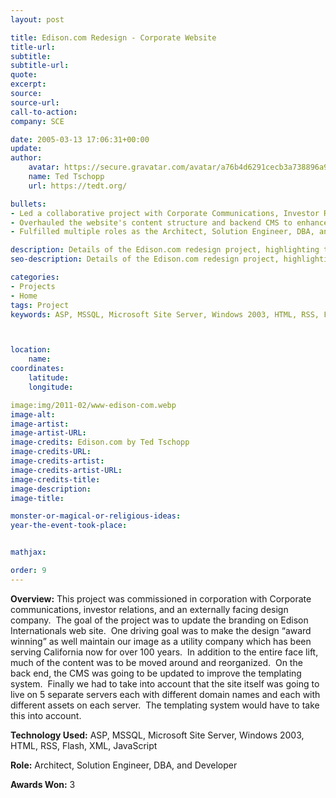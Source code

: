 ```yaml
---
layout: post

title: Edison.com Redesign - Corporate Website
title-url:
subtitle:
subtitle-url:
quote:
excerpt:
source:
source-url:
call-to-action:
company: SCE

date: 2005-03-13 17:06:31+00:00
update:
author:
    avatar: https://secure.gravatar.com/avatar/a76b4d6291cecb3a738896a971bfb903?s=512&d=mp&r=g
    name: Ted Tschopp
    url: https://tedt.org/

bullets:
- Led a collaborative project with Corporate Communications, Investor Relations, and an external design firm to revamp Edison International's website, aiming for an "award-winning" design that honors the company's century-long history as a California utility service provider.
- Overhauled the website's content structure and backend CMS to enhance the templating system, ensuring functionality across five distinct servers with unique domain names and assets.
- Fulfilled multiple roles as the Architect, Solution Engineer, DBA, and Developer, utilizing technologies such as ASP, MSSQL, Microsoft Site Server, Windows 2003, HTML, RSS, Flash, XML, and JavaScript, contributing to the project's recognition with 3 awards.

description: Details of the Edison.com redesign project, highlighting the collaboration with Corporate Communications and Investor Relations, the goal to update branding, and the technical backend improvements.
seo-description: Details of the Edison.com redesign project, highlighting the collaboration with Corporate Communications and Investor Relations, the goal to update branding, and the technical backend improvements.

categories: 
- Projects
- Home
tags: Project
keywords: ASP, MSSQL, Microsoft Site Server, Windows 2003, HTML, RSS, Flash, XML, JavaScript



location:
    name:
coordinates:
    latitude:
    longitude:

image:img/2011-02/www-edison-com.webp
image-alt:
image-artist:
image-artist-URL:
image-credits: Edison.com by Ted Tschopp
image-credits-URL:
image-credits-artist:
image-credits-artist-URL:
image-credits-title:
image-description:
image-title:

monster-or-magical-or-religious-ideas:
year-the-event-took-place:


mathjax:

order: 9
---
```


**Overview:** This project was commissioned in corporation with Corporate communications, investor relations, and an externally facing design company.  The goal of the project was to update the branding on Edison Internationals web site.  One driving goal was to make the design “award winning” as well maintain our image as a utility company which has been serving California now for over 100 years.  In addition to the entire face lift, much of the content was to be moved around and reorganized.  On the back end, the CMS was going to be updated to improve the templating system.  Finally we had to take into account that the site itself was going to live on 5 separate servers each with different domain names and each with different assets on each server.  The templating system would have to take this into account.

**Technology Used:** ASP, MSSQL, Microsoft Site Server, Windows 2003, HTML, RSS, Flash, XML, JavaScript

**Role:** Architect, Solution Engineer, DBA, and Developer

**Awards Won:** 3
